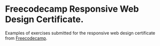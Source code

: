 # Freecodecamp Responsive Web Design Certificate.

Examples of exercises submitted for the responsive web design certificate from [Freecodecamp](https://www.freecodecamp.org/learn/responsive-web-design/responsive-web-design-projects/).